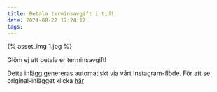 ```yaml
---
title: Betala terminsavgift i tid!
date: 2024-08-22 17:24:12
tags:
---
```

<div class="postId" style="display: none;">ID: 18010790417542781</div>

<div class="postImageContainer">
{% asset_img 1.jpg %}
</div>




Glöm ej att betala er terminsavgift!

<div class="automaticGeneratedPostDescription">
Detta inlägg genereras automatiskt via vårt Instagram-flöde. För att se original-inlägget klicka <a target="_blank" href="https://www.instagram.com/p/C--iQsrtZDu/">här</a>
</div>
<br>
